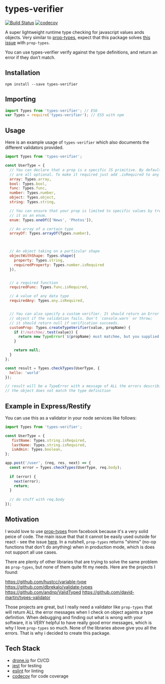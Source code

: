 # types-verifier

[![Build Status](https://cloud.drone.io/api/badges/joeyjiron06/types-verifier/status.svg)](https://cloud.drone.io/joeyjiron06/types-verifier)
[![codecov](https://codecov.io/gh/joeyjiron06/types-verifier/branch/master/graph/badge.svg)](https://codecov.io/gh/joeyjiron06/types-verifier)


A super lightweight runtime type checking for javascript values ands objects. Very similar to [prop-types](https://github.com/facebook/prop-types), expect that this package solves [this issue](https://github.com/facebook/prop-types/issues/34) with `prop-types`.


You can use types-verifier verify against the type definitions, and return an error if they don’t match.

## Installation

```
npm install --save types-verifier
```

## Importing

```javascript
import Types from 'types-verifier'; // ES6
var Types = require('types-verifier'); // ES5 with npm
```

## Usage

Here is an example usage of `types-verifier` which also documents the different validators provided.

```javascript
import Types from 'types-verifier';

const UserType = {
  // You can declare that a prop is a specific JS primitive. By default, these
  // are all optional. To make it required just add .isRequired to any validator
  array: Types.array,
  bool: Types.bool,
  func: Types.func,
  number: Types.number,
  object: Types.object,
  string: Types.string,

  // You can ensure that your prop is limited to specific values by treating
  // it as an enum.
  enum: Types.oneOf(['News', 'Photos']),

  // An array of a certain type
  arrayOf: Types.arrayOf(Types.number),


  
  // An object taking on a particular shape
  objectWithShape: Types.shape({
    property: Types.string,
    requiredProperty: Types.number.isRequired
  }),


  // a required function
  requiredFunc: Types.func.isRequired,

  // A value of any data type
  requiredAny: Types.any.isRequired,


  // You can also specify a custom verifier. It should return an Error
  // object if the validation fails. Don't `console.warn` or throw;
  // it should return null if verification succeeds.
  customProp: Types.createTypeVerifier(value, propName) {
    if (!/matchme/.test(value)) {
      return new TypeError(`${propName} must matchme, but you supplied ${String(value)}`);
    }

    return null;
  }
};

const result = Types.checkTypes(UserType, {
  hello: 'world'
});

// result will be a TypeError with a message of ALL the errors describing why
// the object does not match the type definition
```

## Example in Express/Restify

You can use this as a validator in your node services like follows:

```javascript
import Types from 'types-verifier';

const UserType = {
   fistName: Types.string.isRequired,
   lastName: Types.string.isRequired,
   isAdmin: Types.boolean,
};

app.post('/user', (req, res, next) => {
  const error = Types.checkTypes(UserType, req.body);
  
  if (error) {
    next(error);
    return;
  }
  
  // do stuff with req.body
});
```

## Motivation

I would love to use [prop-types](https://github.com/facebook/prop-types) from facebook because it's a very solid peice of code. The main issue that that it cannot be easily used outside for react - see the issue [here](https://github.com/facebook/prop-types/issues/34). In a nutshell, `prop-types` returns "shims" (no-op functions that don't do anything) when in production mode, which is does not support all use cases.

There are plenty of other libraries that are trying to solve the same problem as `prop-types`, but none of them quite fit my needs. Here are the projects I found:

https://github.com/hustcc/variable-type
https://github.com/dbrekalo/validate-types
https://github.com/andnp/ValidTyped
https://github.com/david-martin/types-validator

Those projects are great, but I really need a validator like `prop-types` that will return ALL the error messages when I check on object againts a type definition. When debugging and finding out what is wrong with your software, it is VERY helpful to have really good error messages, which is why I love `prop-types` so much. None of the libraries above give you all the errors. That is why i decided to create this package.

## Tech Stack

- [drone.io](https://cloud.drone.io) for CI/CD
- [jest](https://jestjs.io/) for testing 
- [eslint](https://eslint.org/) for linting
- [codecov](https://codecov.io/) for code coverage

